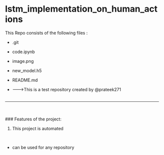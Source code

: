 # lstm_implementation_on_human_actions
This Repo consists of the following files :
- .git
- code.ipynb
- image.png
- new_model.h5
- README.md




- --->This is a test repository created by @prateek271
<br><br>
---
<br><br>###	Features of the project:
<br>
1. This project is automated
<br>


- can be used for any repository